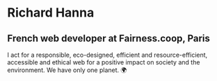 # Richard Hanna

## French web developer at Fairness.coop, Paris

I act for a responsible, eco-designed, efficient and resource-efficient, accessible and ethical web for a positive impact on society and the environment. We have only one planet. 🌍
